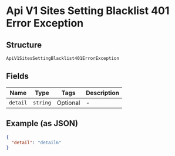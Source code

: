 
# Api V1 Sites Setting Blacklist 401 Error Exception

## Structure

`ApiV1SitesSettingBlacklist401ErrorException`

## Fields

| Name | Type | Tags | Description |
|  --- | --- | --- | --- |
| `detail` | `string` | Optional | - |

## Example (as JSON)

```json
{
  "detail": "detail6"
}
```

